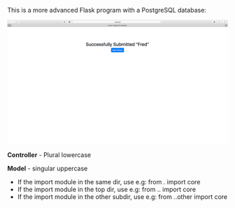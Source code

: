 This is a more advanced Flask program with a PostgreSQL database:

![](https://github.com/TutorialDoctor/TD-Flask-Apps/blob/master/Apps/flask_postgres/screen.png)

**Controller** - Plural lowercase

**Model** - singular uppercase

- If the import module in the same dir, use e.g: from . import core
- If the import module in the top dir, use e.g: from .. import core
- If the import module in the other subdir, use e.g: from ..other import core

